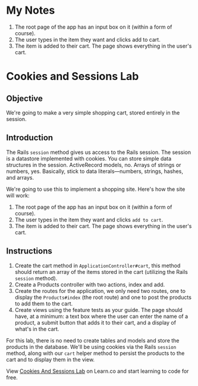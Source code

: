 # My Notes
1. The root page of the app has an input box on it (within a form of course).
2. The user types in the item they want and clicks add to cart.
3. The item is added to their cart. The page shows everything in the user's cart.

# Cookies and Sessions Lab

## Objective

We're going to make a very simple shopping cart, stored entirely in the session.

## Introduction

The Rails `session` method gives us access to the Rails session. The session is a datastore implemented with cookies. You can store simple data structures in the session. ActiveRecord models, no. Arrays of strings or numbers, yes. Basically, stick to data literals—numbers, strings, hashes, and arrays.

We're going to use this to implement a shopping site. Here's how the site will work:

  1. The root page of the app has an input box on it (within a form of course).
  2. The user types in the item they want and clicks `add to cart`.
  3. The item is added to their cart. The page shows everything in the user's cart.

## Instructions

1. Create the cart method in `ApplicationController#cart`, this method should return an array of the items stored in the cart (utilizing the Rails `session` method).
2. Create a Products controller with two actions, index and add.
3. Create the routes for the application, we only need two routes, one to display the `Products#index` (the root route) and one to post the products to add them to the cart.
4. Create views using the feature tests as your guide. The page should have, at a minimum: a text box where the user can enter the name of a product, a submit button that adds it to their cart, and a display of what's in the cart.

For this lab, there is no need to create tables and models and store the products in the database. We'll be using cookies via the Rails `session` method, along with our `cart` helper method to persist the products to the cart and to display them in the view.

<p class='util--hide'>View <a href='https://learn.co/lessons/cookies_and_sessions_lab'>Cookies And Sessions Lab</a> on Learn.co and start learning to code for free.</p>
